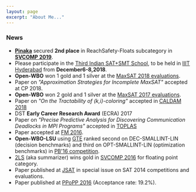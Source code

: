 ```yaml
---
layout: page
excerpt: "About Me..."
---
```


### News  


* [**Pinaka**](https://github.com/sbjoshi/Pinaka) secured **2nd place** in ReachSafety-Floats subcategory in [**SVCOMP 2019**](https://sv-comp.sosy-lab.org/2019/).
* Please participate in the [Third Indian SAT+SMT School](http://sat-smt.in), to be held in [IIIT Hyderabad](https://iiit.ac.in) from **December6-8,2018**.
* **Open-WBO** won 1 gold and 1 silver at the [MaxSAT 2018 evaluations](https://maxsat-evaluations.github.io/2018/).
* Paper on _"Approximation Strategies for Incomplete MaxSAT"_ accepted at CP 2018.
* **Open-WBO** won 2 gold and 1 silver at the [MaxSAT 2017 evaluations](http://mse17.cs.helsinki.fi/).
* Paper on _"On the Tractability of (k,i)-coloring"_ accepted in [CALDAM 2018](http://www.iitg.ac.in/caldam2018/acceptedpapers.pdf)
* DST **Early Career Research Award** (ECRA) 2017
* Paper on _"Precise Predictive Analysis for Discovering Communication Deadlocks in MPI Programs"_ accepted in [TOPLAS](http://toplas.acm.org/)
* Paper accepted at [FM 2016](http://fm2016.cs.ucy.ac.cy/acceptedpaper.html).
* **Open-WBO-LSU** using [GTE](https://link.springer.com/chapter/10.1007%2F978-3-319-23219-5_15) ranked second on DEC-SMALLINT-LIN (decision benchmarks) and third on OPT-SMALLINT-LIN (optimization benchmarks) in [PB'16 competition](http://www.cril.univ-artois.fr/PB16/results/results.php?idev=81).
* [2LS](http://www.cprover.org/wiki/doku.php?id=2ls_for_program_analysis) (aka summarizer) wins gold in [SVCOMP 2016](http://sv-comp.sosy-lab.org/2016/results/results-verified/) for floating point category.
* Paper published at [JSAT](https://satassociation.org/jsat/index.php/jsat/article/view/126)  in special issue on SAT 2014 competitions and evaluations.
* Paper published at [PPoPP 2016](http://conf.researchr.org/info/PPoPP-2016/list-of-accepted-papers) (Acceptance rate: 19.2%).


